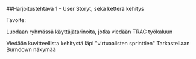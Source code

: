 ##Harjoitustehtävä 1 - User Storyt, sekä ketterä kehitys


Tavoite:

Luodaan ryhmässä käyttäjätarinoita, jotka viedään TRAC työkaluun


Viedään kuvitteellista kehitystä läpi "virtuaalisten sprinttien"
Tarkastellaan Burndown näkymää





